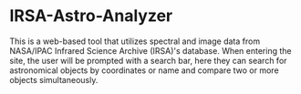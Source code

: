 # IRSA-Astro-Analyzer
This is a web-based tool that utilizes spectral and image data from NASA/IPAC Infrared Science Archive (IRSA)'s database. When entering the site, the user will be prompted with a search bar, here they can search for astronomical objects by coordinates or name and compare two or more objects simultaneously.
